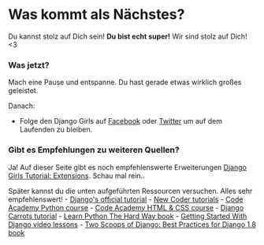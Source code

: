 # Was kommt als Nächstes?

Du kannst stolz auf Dich sein! **Du bist echt super!** Wir sind stolz auf Dich! <3

### Was jetzt?

Mach eine Pause und entspanne. Du hast gerade etwas wirklich großes geleistet.

Danach:

*   Folge den Django Girls auf [Facebook][1] oder [Twitter][2] um auf dem Laufenden zu bleiben.

 [1]: http://facebook.com/djangogirls
 [2]: http://twitter.com/djangogirls

### Gibt es Empfehlungen zu weiteren Quellen?

Ja! Auf dieser Seite gibt es noch empfehlenswerte Erweiterungen [Django Girls Tutorial: Extensions][3]. Schau mal rein..

 [3]: http://djangogirls.gitbooks.io/django-girls-tutorial-extensions/

Später kannst du die unten aufgeführten Ressourcen versuchen. Alles sehr empfehlenswert! - [Django's official tutorial][4] - [New Coder tutorials][5] - [Code Academy Python course][6] - [Code Academy HTML & CSS course][7] - [Django Carrots tutorial][8] - [Learn Python The Hard Way book][9] - [Getting Started With Django video lessons][10] - [Two Scoops of Django: Best Practices for Django 1.8 book][11]

 [4]: https://docs.djangoproject.com/en/1.8/intro/tutorial01/
 [5]: http://newcoder.io/tutorials/
 [6]: http://www.codecademy.com/en/tracks/python
 [7]: http://www.codecademy.com/tracks/web
 [8]: http://django.carrots.pl/en/
 [9]: http://learnpythonthehardway.org/book/
 [10]: http://gettingstartedwithdjango.com/
 [11]: http://twoscoopspress.com/products/two-scoops-of-django-1-8